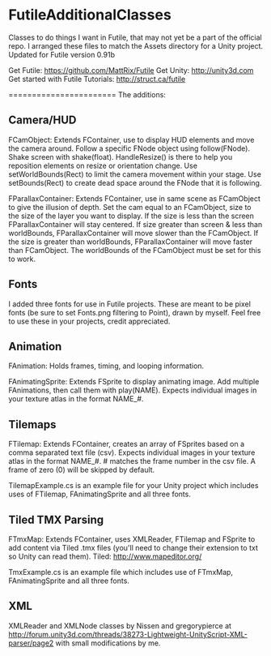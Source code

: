 FutileAdditionalClasses
=======================

Classes to do things I want in Futile, that may not yet be a part of the official repo. I arranged these files to match the Assets directory for a Unity project. Updated for Futile version 0.91b

Get Futile: https://github.com/MattRix/Futile
Get Unity: http://unity3d.com
Get started with Futile Tutorials: http://struct.ca/futile

=======================
The additions:

Camera/HUD
----------
FCamObject: Extends FContainer, use to display HUD elements and move the camera around. Follow a specific FNode object using follow(FNode). Shake screen with shake(float). HandleResize() is there to help you reposition elements on resize or orientation change. Use setWorldBounds(Rect) to limit the camera movement within your stage. Use setBounds(Rect) to create dead space around the FNode that it is following.

FParallaxContainer: Extends FContainer, use in same scene as FCamObject to give the illusion of depth. Set the cam equal to an FCamObject, size to the size of the layer you want to display. If the size is less than the screen FParallaxContainer will stay centered. If size greater than screen & less than worldBounds, FParallaxContainer will move slower than the FCamObject. If the size is greater than worldBounds, FParallaxContainer will move faster than FCamObject. The worldBounds of the FCamObject must be set for this to work.

Fonts
-----
I added three fonts for use in Futile projects. These are meant to be pixel fonts (be sure to set Fonts.png filtering to Point), drawn by myself. Feel free to use these in your projects, credit appreciated.

Animation
---------
FAnimation: Holds frames, timing, and looping information.

FAnimatingSprite: Extends FSprite to display animating image. Add multiple FAnimations, then call them with play(NAME). Expects individual images in your texture atlas in the format NAME_#.

Tilemaps
--------
FTilemap: Extends FContainer, creates an array of FSprites based on a comma separated text file (csv). Expects individual images in your texture atlas in the format NAME_#. # matches the frame number in the csv file. A frame of zero (0) will be skipped by default.

TilemapExample.cs is an example file for your Unity project which includes uses of FTilemap, FAnimatingSprite and all three fonts.


Tiled TMX Parsing
-----------------
FTmxMap: Extends FContainer, uses XMLReader, FTilemap and FSprite to add content via Tiled .tmx files (you'll need to change their extension to txt so Unity can read them). Tiled: http://www.mapeditor.org/ 

TmxExample.cs is an example file which includes use of FTmxMap, FAnimatingSprite and all three fonts.


XML
---
XMLReader and XMLNode classes by Nissen and gregorypierce at http://forum.unity3d.com/threads/38273-Lightweight-UnityScript-XML-parser/page2 with small modifications by me.

